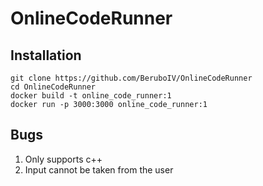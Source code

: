 # OnlineCodeRunner
## Installation
```
git clone https://github.com/BeruboIV/OnlineCodeRunner
cd OnlineCodeRunner
docker build -t online_code_runner:1
docker run -p 3000:3000 online_code_runner:1
```
## Bugs
1. Only supports c++
2. Input cannot be taken from the user
